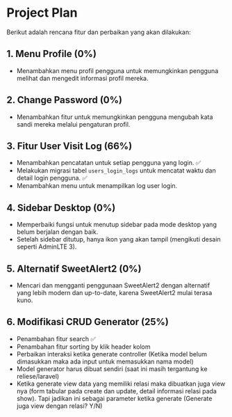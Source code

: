 # Project Plan

Berikut adalah rencana fitur dan perbaikan yang akan dilakukan:

## 1. Menu Profile (0%)

-   Menambahkan menu profil pengguna untuk memungkinkan pengguna melihat dan mengedit informasi profil mereka.

## 2. Change Password (0%)

-   Menambahkan fitur untuk memungkinkan pengguna mengubah kata sandi mereka melalui pengaturan profil.

## 3. Fitur User Visit Log (66%)

-   Menambahkan pencatatan untuk setiap pengguna yang login. :white_check_mark:
-   Melakukan migrasi tabel `users_login_logs` untuk mencatat waktu dan detail login pengguna. :white_check_mark:
-   Menambahkan menu untuk menampilkan log user login.

## 4. Sidebar Desktop (0%)

-   Memperbaiki fungsi untuk menutup sidebar pada mode desktop yang belum berjalan dengan baik.
-   Setelah sidebar ditutup, hanya ikon yang akan tampil (mengikuti desain seperti AdminLTE 3).

## 5. Alternatif SweetAlert2 (0%)

-   Mencari dan mengganti penggunaan SweetAlert2 dengan alternatif yang lebih modern dan up-to-date, karena SweetAlert2 mulai terasa kuno.

## 6. Modifikasi CRUD Generator (25%)

-   Penambahan fitur search :white_check_mark:
-   Penambahan fitur sorting by klik header kolom
-   Perbaikan interaksi ketika generate controller (Ketika model belum dimasukkan maka ada input untuk memasukkan nama model)
-   Model generator harus dibuat sendiri (saat ini masih tergantung ke reliese/laravel)
-   Ketika generate view data yang memiliki relasi maka dibuatkan juga view nya (form tabular pada create dan update, detail informasi relasi pada show). Tapi jadikan ini sebagai parameter ketika generate (Generate juga view dengan relasi? Y/N)
